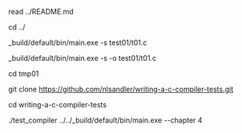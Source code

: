 read ../README.md

cd ../

_build/default/bin/main.exe -s test01/t01.c

_build/default/bin/main.exe -s -o test01/t01.c


cd tmp01 

git clone https://github.com/nlsandler/writing-a-c-compiler-tests.git

cd writing-a-c-compiler-tests

./test_compiler ../../_build/default/bin/main.exe --chapter 4